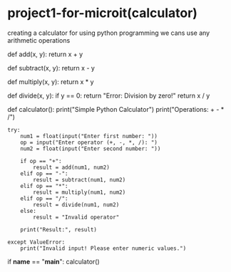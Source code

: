 # project1-for-microit(calculator)
creating a calculator for using python programming we cans use any arithmetic operations 

def add(x, y):
    return x + y

def subtract(x, y):
    return x - y

def multiply(x, y):
    return x * y

def divide(x, y):
    if y == 0:
        return "Error: Division by zero!"
    return x / y

def calculator():
    print("Simple Python Calculator")
    print("Operations: +  -  *  /")

    try:
        num1 = float(input("Enter first number: "))
        op = input("Enter operator (+, -, *, /): ")
        num2 = float(input("Enter second number: "))

        if op == "+":
            result = add(num1, num2)
        elif op == "-":
            result = subtract(num1, num2)
        elif op == "*":
            result = multiply(num1, num2)
        elif op == "/":
            result = divide(num1, num2)
        else:
            result = "Invalid operator"

        print("Result:", result)

    except ValueError:
        print("Invalid input! Please enter numeric values.")

if __name__ == "__main__":
    calculator()

